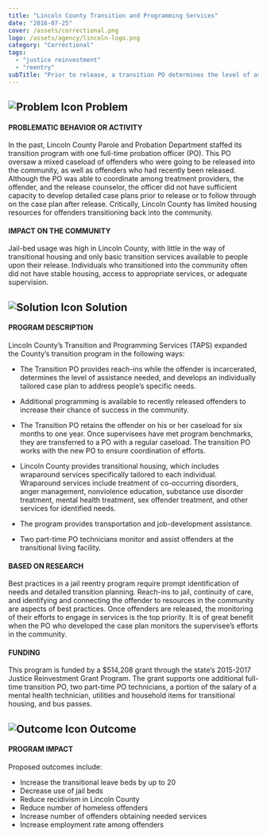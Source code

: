 ```yaml
---
title: "Lincoln County Transition and Programming Services"
date: "2016-07-25"
cover: /assets/correctional.png
logo: /assets/agency/lincoln-logo.png
category: "Correctional"
tags:
  - "justice reinvestment"
  - "reentry"
subTitle: "Prior to release, a transition PO determines the level of assistance needed by an offender, and develops an individually tailored case plan to address specific needs, including additional programming, transitional housing, and job-development assistance."
---
```


## ![Problem Icon](https://github.com/google/material-design-icons/raw/master/alert/1x_web/ic_error_outline_black_48dp.png "Problem") Problem

#### PROBLEMATIC BEHAVIOR OR ACTIVITY

In the past, Lincoln County Parole and Probation Department staffed its transition program with one full-time probation officer (PO). This PO oversaw a mixed caseload of offenders who were going to be released into the community, as well as offenders who had recently been released. Although the PO was able to coordinate among treatment providers, the offender, and the release counselor, the officer did not have sufficient capacity to develop detailed case plans prior to release or to follow through on the case plan after release. Critically, Lincoln County has limited housing resources for offenders transitioning back into the community.

#### IMPACT ON THE COMMUNITY

Jail-bed usage was high in Lincoln County, with little in the way of transitional housing and only basic transition services available to people upon their release. Individuals who transitioned into the community often did not have stable housing, access to appropriate services, or adequate supervision.

## ![Solution Icon](https://github.com/google/material-design-icons/raw/master/action/1x_web/ic_lightbulb_outline_black_48dp.png "Solution") Solution

#### PROGRAM DESCRIPTION

Lincoln County’s Transition and Programming Services (TAPS) expanded the County’s transition program in the following ways:

* The Transition PO provides reach-ins while the offender is incarcerated, determines the level of assistance needed, and develops an individually tailored case plan to address people’s specific needs.

* Additional programming is available to recently released offenders to increase their chance of success in the community.

* The Transition PO retains the offender on his or her caseload for six months to one year. Once supervisees have met program benchmarks, they are transferred to a PO with a regular caseload. The transition PO works with the new PO to ensure coordination of efforts.

* Lincoln County provides transitional housing, which includes wraparound services specifically tailored to each individual. Wraparound services include treatment of co-occurring disorders, anger management, nonviolence education, substance use disorder treatment, mental health treatment, sex offender treatment, and other services for identified needs.

* The program provides transportation and job-development assistance.

* Two part-time PO technicians monitor and assist offenders at the transitional living facility.

#### BASED ON RESEARCH

Best practices in a jail reentry program require prompt identification of needs and detailed transition planning. Reach-ins to jail, continuity of care, and identifying and connecting the offender to resources in the community are aspects of best practices. Once offenders are released, the monitoring of their efforts to engage in services is the top priority. It is of great benefit when the PO who developed the case plan monitors the supervisee’s efforts in the community.

#### FUNDING

This program is funded by a $514,208 grant through the state’s 2015-2017 Justice Reinvestment Grant Program. The grant supports one additional full-time transition PO, two part-time PO technicians, a portion of the salary of a mental health technician, utilities and household items for transitional housing, and bus passes.

## ![Outcome Icon](https://github.com/google/material-design-icons/raw/master/action/1x_web/ic_view_list_black_48dp.png "Outcome") Outcome

#### PROGRAM IMPACT

Proposed outcomes include:

* Increase the transitional leave beds by up to 20
* Decrease use of jail beds
* Reduce recidivism in Lincoln County
* Reduce number of homeless offenders
* Increase number of offenders obtaining needed services
* Increase employment rate among offenders
